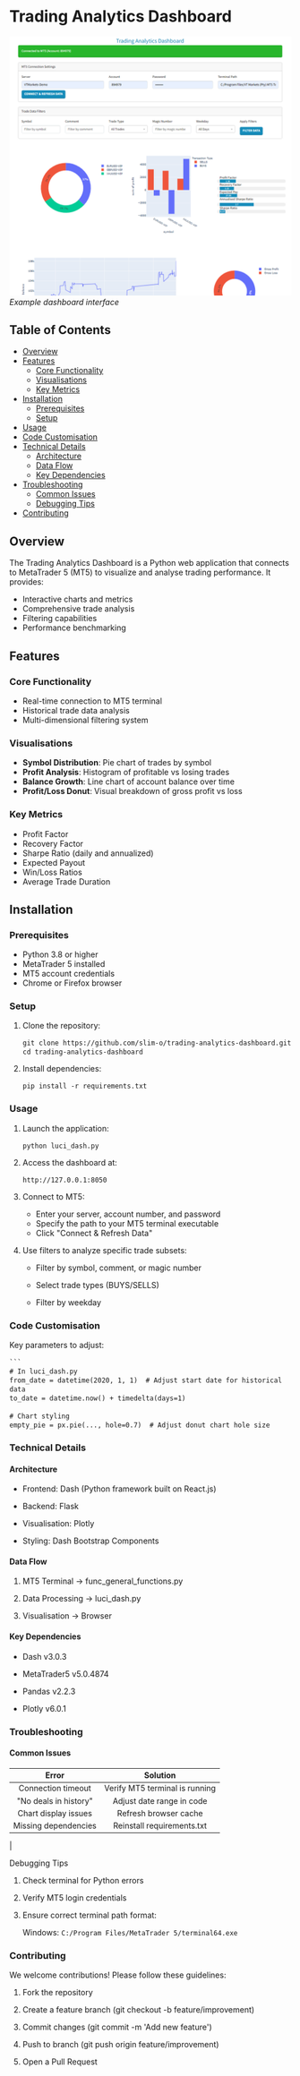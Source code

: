 # Trading Analytics Dashboard

![Dashboard Example](example.png)
*Example dashboard interface*

## Table of Contents
- [Overview](#overview)
- [Features](#features)
  - [Core Functionality](#core-functionality)
  - [Visualisations](#visualisations)
  - [Key Metrics](#key-metrics)
- [Installation](#installation)
  - [Prerequisites](#prerequisites)
  - [Setup](#setup)
- [Usage](#usage)
- [Code Customisation](#code-customisation)
- [Technical Details](#technical-details)
  - [Architecture](#architecture)
  - [Data Flow](#data-flow)
  - [Key Dependencies](#key-dependencies)
- [Troubleshooting](#troubleshooting)
  - [Common Issues](#common-issues)
  - [Debugging Tips](#debugging-tips)
- [Contributing](#contributing)

## Overview

The Trading Analytics Dashboard is a Python web application that connects to MetaTrader 5 (MT5) to visualize and analyse trading performance. It provides:

- Interactive charts and metrics
- Comprehensive trade analysis
- Filtering capabilities
- Performance benchmarking

## Features

### Core Functionality
- Real-time connection to MT5 terminal
- Historical trade data analysis
- Multi-dimensional filtering system

### Visualisations
- **Symbol Distribution**: Pie chart of trades by symbol
- **Profit Analysis**: Histogram of profitable vs losing trades
- **Balance Growth**: Line chart of account balance over time
- **Profit/Loss Donut**: Visual breakdown of gross profit vs loss

### Key Metrics
- Profit Factor
- Recovery Factor 
- Sharpe Ratio (daily and annualized)
- Expected Payout
- Win/Loss Ratios
- Average Trade Duration

## Installation

### Prerequisites

- Python 3.8 or higher
- MetaTrader 5 installed
- MT5 account credentials
- Chrome or Firefox browser

### Setup

1. Clone the repository:
   ```
   git clone https://github.com/slim-o/trading-analytics-dashboard.git
   cd trading-analytics-dashboard
2. Install dependencies:
   ```
   pip install -r requirements.txt

### Usage
1. Launch the application:
   ```
   python luci_dash.py
2. Access the dashboard at:
   ```
   http://127.0.0.1:8050
3. Connect to MT5:

   - Enter your server, account number, and password
   - Specify the path to your MT5 terminal executable
   - Click "Connect & Refresh Data"

4. Use filters to analyze specific trade subsets:

   - Filter by symbol, comment, or magic number

   - Select trade types (BUYS/SELLS)

   - Filter by weekday

### Code Customisation

Key parameters to adjust:

    ```
    # In luci_dash.py
    from_date = datetime(2020, 1, 1)  # Adjust start date for historical data 
    to_date = datetime.now() + timedelta(days=1)

    # Chart styling
    empty_pie = px.pie(..., hole=0.7)  # Adjust donut chart hole size

### Technical Details
#### Architecture

   - Frontend: Dash (Python framework built on React.js)

   - Backend: Flask

   - Visualisation: Plotly

   - Styling: Dash Bootstrap Components

#### Data Flow
1. MT5 Terminal → func_general_functions.py

2. Data Processing → luci_dash.py

3. Visualisation → Browser

#### Key Dependencies
   - Dash v3.0.3

   - MetaTrader5 v5.0.4874

   - Pandas v2.2.3

   - Plotly v6.0.1

### Troubleshooting
#### Common Issues

| Error| Solution    |
| :---:   | :---: |
| Connection timeout| Verify MT5 terminal is running|
| "No deals in history" | Adjust date range in code |
| Chart display issues | Refresh browser cache |
| Missing dependencies	 | Reinstall requirements.txt
 |

Debugging Tips
1. Check terminal for Python errors

2. Verify MT5 login credentials

3. Ensure correct terminal path format:

   Windows: `C:/Program Files/MetaTrader 5/terminal64.exe`

### Contributing
We welcome contributions! Please follow these guidelines:

1. Fork the repository

2. Create a feature branch (git checkout -b feature/improvement)

3. Commit changes (git commit -m 'Add new feature')

4. Push to branch (git push origin feature/improvement)

5. Open a Pull Request
